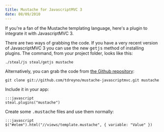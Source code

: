 ```yaml
--- 
title: Mustache for JavascriptMVC 3
date: 08/09/2010
---
```


[the Github repository]: http://github.com/tdreyno/mustache-javascriptmvc

If you're a fan of the Mustache templating language, here's a plugin to integrate it with JavascriptMVC 3.

There are two ways of grabbing the code. If you have a very recent version of JavascriptMVC 3 you can use the new <tt>getjs</tt> method of installing plugins. The command, from your project folder, looks like this:

    ./steal/js steal/getjs mustache

Alternatively, you can grab the code from [the Github repository]:

    git clone git://github.com/tdreyno/mustache-javascriptmvc.git mustache

Include it in your app:

    :::javascript
    steal.plugins("mustache")

Create some <tt>.mustache</tt> files and use them normally:

    :::javascript
    $("#elem").html("//views/template.mustache", { variable: "Value" })
